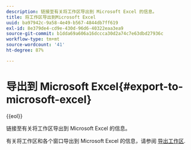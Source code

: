 ```yaml
---
description: 链接至有关将工作区导出到 Microsoft Excel 的信息。
title: 将工作区导出到Microsoft Excel
uuid: ba97942c-9a58-4e49-b567-4844db7ff619
exl-id: 8e379de4-cd9e-430d-96d6-40322eaa3ea9
source-git-commit: b1dda69a606a16dccca30d2a74c7e63dbd27936c
workflow-type: tm+mt
source-wordcount: '41'
ht-degree: 87%

---
```


# 导出到 Microsoft Excel{#export-to-microsoft-excel}

{{eol}}

链接至有关将工作区导出到 Microsoft Excel 的信息。

有关将工作区和各个窗口导出到 Microsoft Excel 的信息，请参阅 [导出工作区](../../../../home/c-get-started/c-work-worksp/c-ex-wksp.md#concept-27e4457bd14b43f198071e38d85d6d2f).
